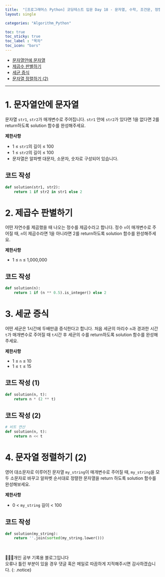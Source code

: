 ```yaml
---
title:  "[프로그래머스 Python] 코딩테스트 입문 Day 18 - 문자열, 수학, 조건문, 정렬"
layout: single

categories: "Algorithm_Python"

toc: true
toc_sticky: true
toc_label : "목차"
toc_icon: "bars"
---
```


- [문자열안에 문자열](https://school.programmers.co.kr/learn/courses/30/lessons/120908)
- [제곱수 판별하기](https://school.programmers.co.kr/learn/courses/30/lessons/120909)
- [세균 증식](https://school.programmers.co.kr/learn/courses/30/lessons/120910)
- [문자열 정렬하기 (2)](https://school.programmers.co.kr/learn/courses/30/lessons/120911)

***

# <span class="half_HL">1. 문자열안에 문자열</span>
문자열 ```str1```, ```str2```가 매개변수로 주어집니다. ```str1``` 안에 ```str2```가 있다면 1을 없다면 2를 return하도록 solution 함수를 완성해주세요.

**제한사항**
- 1 ≤ ```str1```의 길이 ≤ 100
- 1 ≤ ```str2```의 길이 ≤ 100
- 문자열은 알파벳 대문자, 소문자, 숫자로 구성되어 있습니다.

## 코드 작성
```python
def solution(str1, str2):
    return 1 if str2 in str1 else 2
```

# <span class="half_HL">2. 제곱수 판별하기</span>
어떤 자연수를 제곱했을 때 나오는 정수를 제곱수라고 합니다. 정수 ```n```이 매개변수로 주어질 때, ```n```이 제곱수라면 1을 아니라면 2를 return하도록 solution 함수를 완성해주세요.

**제한사항**
- 1 ≤ ```n``` ≤ 1,000,000

## 코드 작성
```python
def solution(n):
    return 1 if (n ** 0.5).is_integer() else 2
```

# <span class="half_HL">3. 세균 증식</span>
어떤 세균은 1시간에 두배만큼 증식한다고 합니다. 처음 세균의 마리수 ```n```과 경과한 시간 ```t```가 매개변수로 주어질 때 ```t```시간 후 세균의 수를 return하도록 solution 함수를 완성해주세요.

**제한사항**
- 1 ≤ ```n``` ≤ 10
- 1 ≤ ```t``` ≤ 15

## 코드 작성 (1)
```python
def solution(n, t):
    return n * (2 ** t)
```

## 코드 작성 (2)
```python
# 비트 연산
def solution(n, t):
    return n << t
```

# <span class="half_HL">4. 문자열 정렬하기 (2)</span>
영어 대소문자로 이루어진 문자열 ```my_string```이 매개변수로 주어질 때, ```my_string```을 모두 소문자로 바꾸고 알파벳 순서대로 정렬한 문자열을 return 하도록 solution 함수를 완성해보세요.

**제한사항**
- 0 < ```my_string``` 길이 < 100

## 코드 작성
```python
def solution(my_string):
    return ''.join(sorted(my_string.lower()))
```

<br>

👩🏻‍💻개인 공부 기록용 블로그입니다
<br>오류나 틀린 부분이 있을 경우 댓글 혹은 메일로 따끔하게 지적해주시면 감사하겠습니다.
{: .notice}